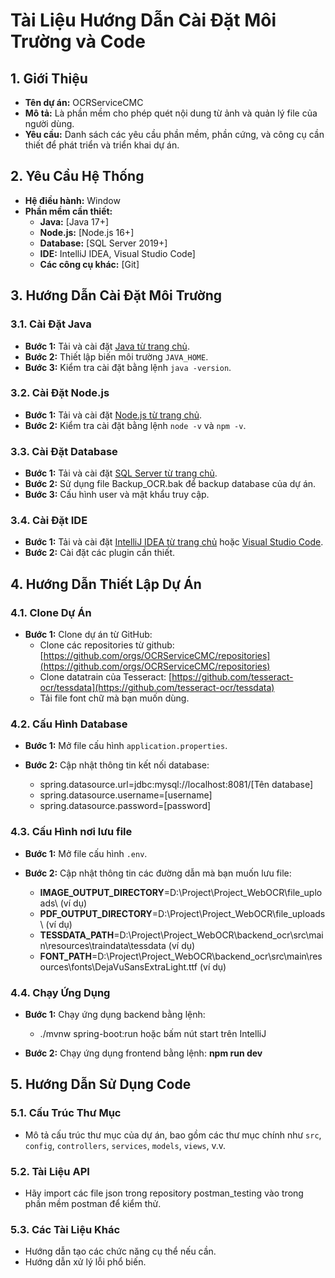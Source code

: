 
# Tài Liệu Hướng Dẫn Cài Đặt Môi Trường và Code

## 1. Giới Thiệu
- **Tên dự án:** OCRServiceCMC
- **Mô tả:** Là phần mềm cho phép quét nội dung từ ảnh và quản lý file của người dùng.
- **Yêu cầu:** Danh sách các yêu cầu phần mềm, phần cứng, và công cụ cần thiết để phát triển và triển khai dự án.

## 2. Yêu Cầu Hệ Thống
- **Hệ điều hành:** Window
- **Phần mềm cần thiết:**
  - **Java:** [Java 17+]
  - **Node.js:** [Node.js 16+]
  - **Database:** [SQL Server 2019+]
  - **IDE:** IntelliJ IDEA, Visual Studio Code]
  - **Các công cụ khác:** [Git]

## 3. Hướng Dẫn Cài Đặt Môi Trường
### 3.1. Cài Đặt Java
- **Bước 1:** Tải và cài đặt [Java từ trang chủ](https://www.oracle.com/java/technologies/javase-downloads.html).
- **Bước 2:** Thiết lập biến môi trường `JAVA_HOME`.
- **Bước 3:** Kiểm tra cài đặt bằng lệnh `java -version`.

### 3.2. Cài Đặt Node.js
- **Bước 1:** Tải và cài đặt [Node.js từ trang chủ](https://nodejs.org/).
- **Bước 2:** Kiểm tra cài đặt bằng lệnh `node -v` và `npm -v`.

### 3.3. Cài Đặt Database
- **Bước 1:** Tải và cài đặt [SQL Server từ trang chủ](https://www.microsoft.com/en-us/sql-server/sql-server-downloads).
- **Bước 2:** Sử dụng file Backup_OCR.bak để backup database của dự án.
- **Bước 3:** Cấu hình user và mật khẩu truy cập.

### 3.4. Cài Đặt IDE
- **Bước 1:** Tải và cài đặt [IntelliJ IDEA từ trang chủ](https://www.jetbrains.com/idea/download/) hoặc [Visual Studio Code](https://code.visualstudio.com/Download).
- **Bước 2:** Cài đặt các plugin cần thiết.

## 4. Hướng Dẫn Thiết Lập Dự Án
### 4.1. Clone Dự Án
- **Bước 1:** Clone dự án từ GitHub:
  + Clone các repositories từ github: [https://github.com/orgs/OCRServiceCMC/repositories](https://github.com/orgs/OCRServiceCMC/repositories)
  + Clone datatrain của Tesseract: [https://github.com/tesseract-ocr/tessdata](https://github.com/tesseract-ocr/tessdata)
  + Tải file font chữ mà bạn muốn dùng.

### 4.2. Cấu Hình Database
- **Bước 1:** Mở file cấu hình `application.properties`.
- **Bước 2:** Cập nhật thông tin kết nối database:

  + spring.datasource.url=jdbc:mysql://localhost:8081/[Tên database] 
  + spring.datasource.username=[username] 
  + spring.datasource.password=[password] 


### 4.3. Cấu Hình nơi lưu file
- **Bước 1:** Mở file cấu hình `.env`.
- **Bước 2:** Cập nhật thông tin các đường dẫn mà bạn muốn lưu file:
 
    + **IMAGE_OUTPUT_DIRECTORY**=D:\\Project\\Project_WebOCR\\file_uploads\\ (ví dụ)
    + **PDF_OUTPUT_DIRECTORY**=D:\\Project\\Project_WebOCR\\file_uploads\\ (ví dụ)
    + **TESSDATA_PATH**=D:\\Project\\Project_WebOCR\\backend_ocr\\src\\main\\resources\\traindata\\tessdata (ví dụ)
    + **FONT_PATH**=D:\\Project\\Project_WebOCR\\backend_ocr\\src\\main\\resources\\fonts\\DejaVuSansExtraLight.ttf (ví dụ)


### 4.4. Chạy Ứng Dụng
- **Bước 1:** Chạy ứng dụng backend bằng lệnh:

  + ./mvnw spring-boot:run hoặc bấm nút start trên IntelliJ
- **Bước 2:** Chạy ứng dụng frontend bằng lệnh:
  **npm run dev**


## 5. Hướng Dẫn Sử Dụng Code
### 5.1. Cấu Trúc Thư Mục
- Mô tả cấu trúc thư mục của dự án, bao gồm các thư mục chính như `src`, `config`, `controllers`, `services`, `models`, `views`, v.v.

### 5.2. Tài Liệu API
- Hãy import các file json trong repository postman_testing vào trong phần mềm postman để kiểm thử.

### 5.3. Các Tài Liệu Khác
- Hướng dẫn tạo các chức năng cụ thể nếu cần.
- Hướng dẫn xử lý lỗi phổ biến.
